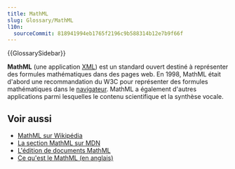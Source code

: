 ```yaml
---
title: MathML
slug: Glossary/MathML
l10n:
  sourceCommit: 818941994eb1765f2196c9b588314b12e7b9f66f
---
```


{{GlossarySidebar}}

**MathML** (une application [XML](/fr/docs/Glossary/XML)) est un standard ouvert destiné à représenter des formules mathématiques dans des pages web. En 1998, MathML était d'abord une recommandation du W3C pour représenter des formules mathématiques dans le [navigateur](/fr/docs/Glossary/Browser). MathML a également d'autres applications parmi lesquelles le contenu scientifique et la synthèse vocale.

## Voir aussi

- [MathML sur Wikipédia](https://fr.wikipedia.org/wiki/MathML)
- [La section MathML sur MDN](/fr/docs/Web/MathML)
- [L'édition de documents MathML](/fr/docs/Web/MathML/Guides/Authoring)
- [Ce qu'est le MathML (en anglais)](https://www.w3.org/Math/whatIsMathML.html)
